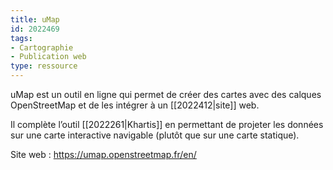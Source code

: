 ```yaml
---
title: uMap
id: 2022469
tags:
- Cartographie
- Publication web
type: ressource
---
```


uMap est un outil en ligne qui permet de créer des cartes avec des calques OpenStreetMap et de les intégrer à un [[2022412|site]] web. 

Il complète l’outil [[2022261|Khartis]] en permettant de projeter les données sur une carte interactive navigable (plutôt que sur une carte statique).

Site web : <https://umap.openstreetmap.fr/en/>

